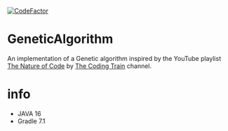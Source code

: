 [![CodeFactor](https://www.codefactor.io/repository/github/gauket/geneticalgorithm/badge)](https://www.codefactor.io/repository/github/gauket/geneticalgorithm)

# GeneticAlgorithm

An implementation of a Genetic algorithm inspired by the YouTube playlist [The Nature of Code](https://www.youtube.com/playlist?list=PLRqwX-V7Uu6bJM3VgzjNV5YxVxUwzALHV) by [The Coding Train](https://www.youtube.com/c/TheCodingTrain) channel.


# info
- JAVA 16
- Gradle 7.1
